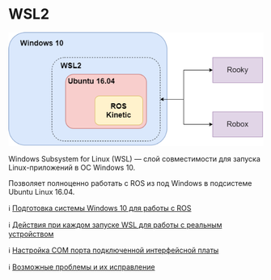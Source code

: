# WSL2

![logo](/WSL2/res/WSL2.png)

Windows Subsystem for Linux (WSL) — слой совместимости для запуска Linux-приложений в ОС Windows 10. 

Позволяет полноценно работать с ROS из под Windows в подсистеме Ubuntu Linux 16.04.

ℹ️ [Подготовка системы Windows 10 для работы с ROS](/WSL2/preparing_windows)

ℹ️ [Действия при каждом запуске WSL для работы с реальным устройством](/WSL2/true_start)

ℹ️ [Настройка СOM порта подключенной интерфейсной платы](/WSL2/com_setup)

ℹ️ [Возможные проблемы и их исправление](/WSL2/potential_problems)